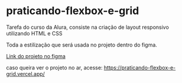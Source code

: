 # praticando-flexbox-e-grid

Tarefa do curso da Alura, consiste na criação de layout responsivo utilizando HTML e CSS

Toda a estilização que será usada no projeto dentro do figma.

[Link do projeto no figma](https://www.figma.com/file/ibWktwVpnog76rMYOdVhks/Dispondo-elementos-com-flexbox-e-grid?node-id=54%3A2358)

caso queira ver o projeto no ar, acesse:
https://praticando-flexbox-e-grid.vercel.app/
